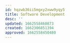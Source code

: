 ```yaml
---
id: hqzwb36ii5mgxy2xww9yqy5
title: Software Development
desc: ''
updated: 1662558460873
created: 1662306851394
approved: 1662558450480
---
```

